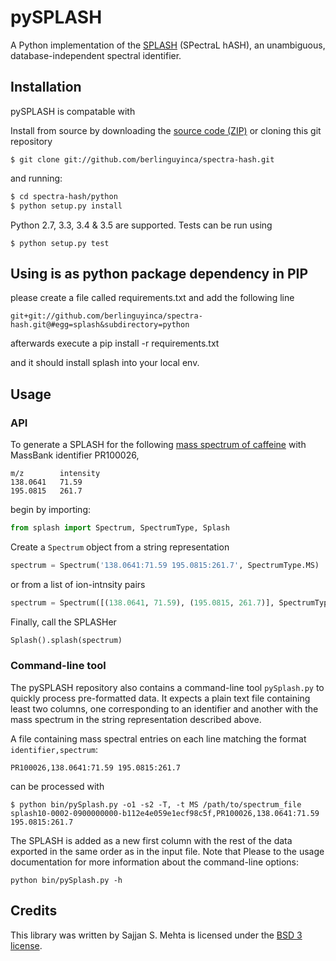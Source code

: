 # pySPLASH

A Python implementation of the [SPLASH](http://splash.fiehnlab.ucdavis.edu) (SPectraL hASH), an unambiguous, database-independent spectral identifier.  

## Installation

pySPLASH is compatable with 

Install from source by downloading the [source code (ZIP)](https://github.com/berlinguyinca/spectra-hash/zipball/master) or cloning this git repository

```
$ git clone git://github.com/berlinguyinca/spectra-hash.git
```

and running:

```bash
$ cd spectra-hash/python
$ python setup.py install
```

Python 2.7, 3.3, 3.4 & 3.5 are supported.  Tests can be run using

    $ python setup.py test

## Using is as python package dependency in PIP

please create a file called requirements.txt and add the following line

```
git+git://github.com/berlinguyinca/spectra-hash.git@#egg=splash&subdirectory=python
```

afterwards execute a pip install -r requirements.txt

and it should install splash into your local env.

## Usage

### API

To generate a SPLASH for the following [mass spectrum of caffeine](http://www.massbank.jp/jsp/FwdRecord.jsp?id=PR100026) with MassBank identifier PR100026,

```
m/z        intensity
138.0641   71.59
195.0815   261.7
```

begin by importing:

```python
from splash import Spectrum, SpectrumType, Splash
```

Create a `Spectrum` object from a string representation

```python
spectrum = Spectrum('138.0641:71.59 195.0815:261.7', SpectrumType.MS)
```

or from a list of ion-intnsity pairs

```python
spectrum = Spectrum([(138.0641, 71.59), (195.0815, 261.7)], SpectrumType.MS)
```

Finally, call the SPLASHer

```python
Splash().splash(spectrum)
```

### Command-line tool

The pySPLASH repository also contains a command-line tool `pySplash.py` to quickly process pre-formatted data.  It expects a plain text file containing least two columns, one corresponding to an identifier and another with the mass spectrum in the string representation described above.

A file containing mass spectral entries on each line matching the format `identifier,spectrum`:

```
PR100026,138.0641:71.59 195.0815:261.7
```

can be processed with
```
$ python bin/pySplash.py -o1 -s2 -T, -t MS /path/to/spectrum_file
splash10-0002-0900000000-b112e4e059e1ecf98c5f,PR100026,138.0641:71.59 195.0815:261.7
```

The SPLASH is added as a new first column with the rest of the data exported in the same order as in the input file.  Note that Please to the usage documentation for more information about the command-line options:

```
python bin/pySplash.py -h
```

## Credits

This library was written by Sajjan S. Mehta is licensed under the [BSD 3 license](https://github.com/berlinguyinca/spectra-hash/blob/master/license).

